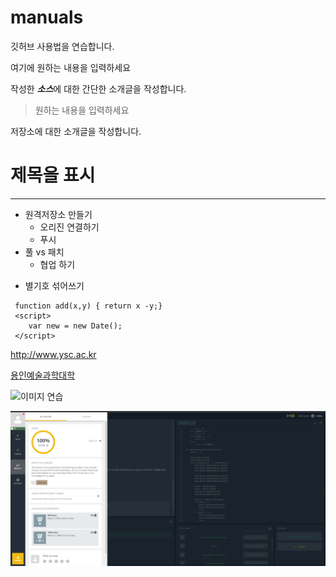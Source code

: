 # manuals
깃허브 사용법을 연습합니다.

여기에 원하는 내용을 입력하세요

작성한 ***소스***에 대한 간단한 소개글을 작성합니다.

>원하는 내용을 입력하세요

저장소에 대한 소개글을 작성합니다.

# 제목을 표시

***

- 원격저장소 만들기
  - 오리진 연결하기
  - 푸시
 - 풀 vs 패치
    - 협업 하기
 * 별기호 섞어쓰기
 
 ```
  function add(x,y) { return x -y;} 
  <script>
     var new = new Date();
  </script>
  ```
  
  <http://www.ysc.ac.kr>
  
  [용인예술과학대학](http://www.ysc.ac.kr)
  
  ![이미지 연습](http://www.chemicalnews.co.kr/news/photo/202106/3636_10174_4958.jpg)
  
  ![새로운 이미지](./images/test.PNG)
